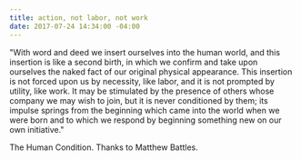 ```yaml
---
title: action, not labor, not work
date: 2017-07-24 14:34:00 -04:00
---
```


"With word and deed we insert ourselves into the human world, and this insertion is like a second birth, in which we confirm and take upon ourselves the naked fact of our original physical appearance. This insertion is not forced upon us by necessity, like labor, and it is not prompted by utility, like work. It may be stimulated by the presence of others whose company we may wish to join, but it is never conditioned by them; its impulse springs from the beginning which came into the world when we were born and to which we respond by beginning something new on our own initiative."

The Human Condition. Thanks to Matthew Battles.